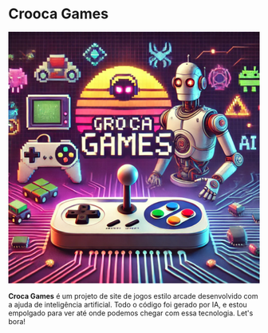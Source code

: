 # Crooca Games

![Crooca Games Thumbnail](https://github.com/Coca-DEV/crooca-games/blob/main/images/crooca-games.png)

**Croca Games** é um projeto de site de jogos estilo arcade desenvolvido com a ajuda de inteligência artificial. Todo o código foi gerado por IA, e estou empolgado para ver até onde podemos chegar com essa tecnologia. Let's bora!
